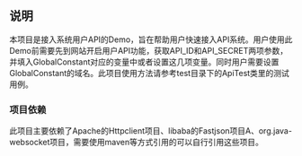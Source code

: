## 说明
本项目是接入系统用户API的Demo，旨在帮助用户快速接入API系统。用户使用此Demo前需要先到网站开启用户API功能，获取API_ID和API_SECRET两项参数，并填入GlobalConstant对应的变量中或者设置这几项变量。同时用户需要设置GlobalConstant的域名。此项目使用方法请参考test目录下的ApiTest类里的测试用例。

### 项目依赖
此项目主要依赖了Apache的Httpclient项目、libaba的Fastjson项目A、org.java-websocket项目，需要使用maven等方式引用的可以自行引用这些项目。